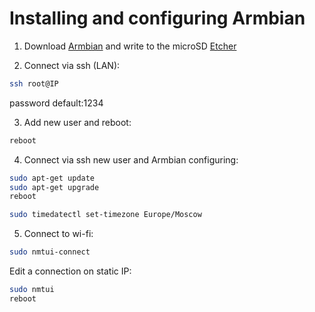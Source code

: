 # Installing and configuring Armbian

1.	Download [Armbian](https://www.armbian.com/orange-pi-zero-plus/#kernels-archive-all) and write to the microSD [Etcher](https://www.balena.io/etcher/)

2.	Сonnect via ssh (LAN):
```sh
ssh root@IP
```
password default:1234

3.	Add new user and reboot:
```sh
reboot
```

4.	Сonnect via ssh new user and Armbian configuring:
```sh
sudo apt-get update
sudo apt-get upgrade
reboot
```
```sh
sudo timedatectl set-timezone Europe/Moscow
```

5.	Connect to wi-fi:
```sh
sudo nmtui-connect
```
Edit a connection on static IP:
```sh
sudo nmtui
reboot
```
